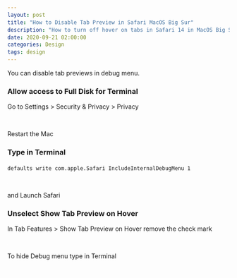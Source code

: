 ```yaml
---
layout: post
title: "How to Disable Tab Preview in Safari MacOS Big Sur"
description: "How to turn off hover on tabs in Safari 14 in MacOS Big Sur and Catalina"
date: 2020-09-21 02:00:00
categories: Design
tags: design
---
```


You can disable tab previews in debug menu.

### Allow access to Full Disk for Terminal

Go to Settings > Security & Privacy > Privacy 

<span class="p800"><img src="/assets/images/lazy.png" alt="How to Disable Tab Preview in Safari MacOS Big Sur" data-echo="/blog_img/advices/fulldisk.png"></span>

Restart the Mac

### Type in Terminal

`defaults write com.apple.Safari IncludeInternalDebugMenu 1`

<span class="p800"><img src="/assets/images/lazy.png" alt="How to Disable Tab Preview in Safari MacOS Big Sur" data-echo="/blog_img/advices/terminal.png"></span>

and Launch Safari

### Unselect Show Tab Preview on Hover

In Tab Features > Show Tab Preview on Hover remove the check mark

<span class="p800"><img src="/assets/images/lazy.png" alt="How to Disable Tab Preview in Safari MacOS Big Sur" data-echo="/blog_img/advices/safaridebug.png"></span>

To hide Debug menu type in Terminal

<span class="p800"><img src="/assets/images/lazy.png" alt="How to Disable Tab Preview in Safari MacOS Big Sur" data-echo="/blog_img/advices/terminal2.png"></span>